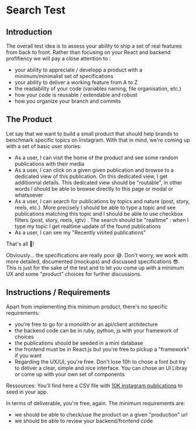 # Search Test
## Introduction
The overall test idea is to assess your ability to ship a set of real features from back to front.
Rather than focusing on your React and backend profifiency we will pay a close attention to :
- your ability to appreciate / developp a product with a minimum/minimalist set of specifications
- your ability to deliver a working feature from A to Z
- the readability of your code (variables naming, file organisation, etc.)
- how your code is reusable / extendable and robust
- how you organize your branch and commits

## The Product
Let say that we want to build a small product that should help brands to benchmark specific topics on Instagram. With that in mind, we're coming up with a set of basic user stories:
- As a user, I can visit the home of the product and see some random publications with their media
- As a user, I can click on a given given publication and browse to a dedicated view of this publication. On this dedicated view, I get additionnal details. This dedicated view should be "routable", in other words I should be able to browse directly to this page or modal or whatsoever
- As a user, I can search for publications by topics and nature (post, story, reels, etc.). More precisely I should be able to type a topic and see publications matching this topic and I should be able to use checkbox filters (post, story, reels, igtv) . The search should be "realtime" : when I type my topic I get realtime update of the found publications
- As a user, I can see my "Recently visited publications"

That's all 🎤!

Obviously... the specifications are really poor 😅. Don't worry, we work with more detailed, documented (mockups) and discussed specifications 😎. This is just for the sake of the test and to let you come up with a minimum UX and some "product" choices for further discussions.

## Instructions / Requirements

Apart from implementing this minimum product, there's no specific requirements:
- you're free to go for a monolith or an api/client architecture
- the backend code can be in ruby, python, js with your framework of choices
- the publications should be seeded in a mini database
- the frontend must be in React.js but you're free to pickup a "framework" if you want
- Regarding the UX/UI, you're free. Don't lose 10h to chose a font but try to deliver a clear, simple and nice interface. You can chose an UI Libray or come up with your own set of components

Ressources: You'll find here a CSV file with [10K instagram publications](https://github.com/Poulpes/search_test/files/7239136/publications_dump.csv) to seed in your app.

In terms of deliverable, you're free, again. The minimum requirements are:
- we should be able to check/use the product on a given "production" url
- we should be able to review your backend/frontend code
